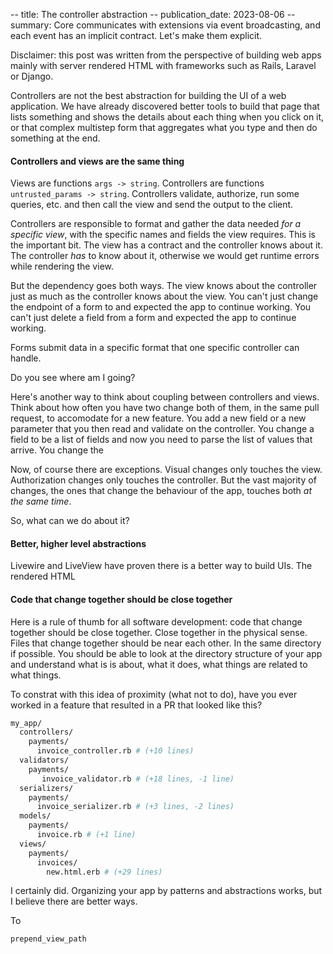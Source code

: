 -- title: The controller abstraction
-- publication_date: 2023-08-06
-- summary: Core communicates with extensions via event broadcasting, and each event has an implicit contract. Let's make them explicit.

Disclaimer: this post was written from the perspective of building web apps mainly with server rendered HTML with frameworks such as Rails, Laravel or Django.

Controllers are not the best abstraction for building the UI of a web application. We have already discovered better tools to build
that page that lists something and shows the details about each thing when you click on it, or that complex multistep form that aggregates
what you type and then do something at the end.

#### Controllers and views are the same thing

Views are functions `args -> string`. Controllers are functions `untrusted_params -> string`. Controllers validate, authorize, run some queries, etc. and then call the view and send the output to the client.

Controllers are responsible to format and gather the data needed *for a specific view*, with the specific names and fields the view requires.
This is the important bit. The view has a contract and the controller knows about it. The controller *has* to know about it, otherwise we would
get runtime errors while rendering the view.

But the dependency goes both ways. The view knows about the controller just as much as the controller knows about the view.
You can't just change the endpoint of a form to and expected the app to continue working.
You can't just delete a field from a form and expected the app to continue working.

Forms submit data in a specific format that one specific controller can handle.

Do you see where am I going?

Here's another way to think about coupling between controllers and views. Think about how often you have two change both of them, in the same pull request, to accomodate for a new feature.
You add a new field or a new parameter that you then read and validate on the controller.
You change a field to be a list of fields and now you need to parse the list of values that arrive.
You change the 

Now, of course there are exceptions. Visual changes only touches the view. Authorization changes only touches the controller. But the vast majority
of changes, the ones that change the behaviour of the app, touches both *at the same time*.

So, what can we do about it?

#### Better, higher level abstractions

Livewire and LiveView have proven there is a better way to build UIs. The rendered HTML 

#### Code that change together should be close together

Here is a rule of thumb for all software development: code that change together should be close together. Close together in the physical
sense. Files that change together should be near each other. In the same directory if possible. You should be able to look at the directory structure of your app and understand what is is about, what it does, what things are related to what things.

To constrat with this idea of proximity (what not to do), have you ever worked in a feature that resulted in a PR that looked like this?

```bash
my_app/
  controllers/
    payments/
      invoice_controller.rb # (+10 lines)
  validators/
    payments/
       invoice_validator.rb # (+18 lines, -1 line)
  serializers/
    payments/
      invoice_serializer.rb # (+3 lines, -2 lines)
  models/
    payments/
      invoice.rb # (+1 line)
  views/
    payments/
      invoices/
        new.html.erb # (+29 lines)
```

I certainly did. Organizing your app by patterns and abstractions works, but I believe there are better ways.

To 

`prepend_view_path`
